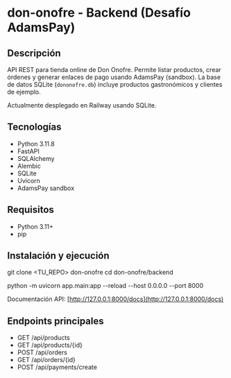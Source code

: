 # don-onofre - Backend (Desafío AdamsPay)

## Descripción
API REST para tienda online de Don Onofre. Permite listar productos, crear órdenes y generar enlaces de pago usando AdamsPay (sandbox). La base de datos SQLite (`dononofre.db`) incluye productos gastronómicos y clientes de ejemplo.

Actualmente desplegado en Railway usando SQLite.

## Tecnologías
- Python 3.11.8
- FastAPI
- SQLAlchemy
- Alembic
- SQLite
- Uvicorn
- AdamsPay sandbox

## Requisitos
- Python 3.11+
- pip

## Instalación y ejecución
git clone <TU_REPO> don-onofre
cd don-onofre/backend

python -m uvicorn app.main:app --reload --host 0.0.0.0 --port 8000

Documentación API: [http://127.0.0.1:8000/docs](http://127.0.0.1:8000/docs)

## Endpoints principales
- GET /api/products
- GET /api/products/{id}
- POST /api/orders
- GET /api/orders/{id}
- POST /api/payments/create
